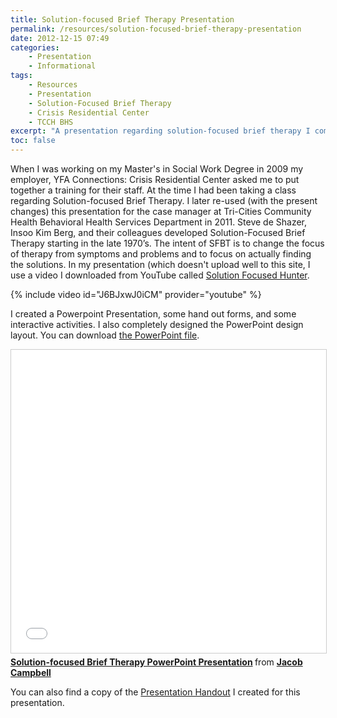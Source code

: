 ```yaml
---
title: Solution-focused Brief Therapy Presentation
permalink: /resources/solution-focused-brief-therapy-presentation
date: 2012-12-15 07:49
categories:
    - Presentation
    - Informational
tags: 
    - Resources
    - Presentation
    - Solution-Focused Brief Therapy
    - Crisis Residential Center
    - TCCH BHS
excerpt: "A presentation regarding solution-focused brief therapy I completed."
toc: false
---
```


When I was working on my Master's in Social Work Degree in 2009 my employer, YFA Connections: Crisis Residential Center asked me to put together a training for their staff. At the time I had been taking a class regarding Solution-focused Brief Therapy. I later re-used (with the present changes) this presentation for the case manager at Tri-Cities Community Health Behavioral Health Services Department in 2011. Steve de Shazer, Insoo Kim Berg, and their colleagues developed Solution-Focused Brief Therapy starting in the late 1970’s. The intent of SFBT is to change the focus of therapy from symptoms and problems and to focus on actually finding the solutions. In my presentation (which doesn't upload well to this site, I use a video I downloaded from YouTube called [Solution Focused Hunter][1].

   [1]: http://youtu.be/J6BJxwJ0iCM

{% include video id="J6BJxwJ0iCM" provider="youtube" %} 

I created a Powerpoint Presentation, some hand out forms, and some interactive activities. I also completely designed the PowerPoint design layout. You can download [the PowerPoint file][2].

   [2]: /assets/media/solution-focused-brief-therapy-presentation.pptx

<iframe src="//www.slideshare.net/slideshow/embed_code/key/AiHN7QF2xvgkSc" width="595" height="485" frameborder="0" marginwidth="0" marginheight="0" scrolling="no" style="border:1px solid #CCC; border-width:1px; margin-bottom:5px; max-width: 100%;" allowfullscreen> </iframe> <div style="margin-bottom:5px"> <strong> <a href="//www.slideshare.net/campjacob/solutionfocused-brief-therapy-powerpoint-presentation" title="Solution-focused Brief Therapy PowerPoint Presentation" target="_blank">Solution-focused Brief Therapy PowerPoint Presentation</a> </strong> from <strong><a href="https://www.slideshare.net/campjacob" target="_blank">Jacob Campbell</a></strong> </div>

You can also find a copy of the [Presentation Handout][5] I created for this presentation.

   [5]: /resources/solution-focused-brief-therapy-presentation-handout
